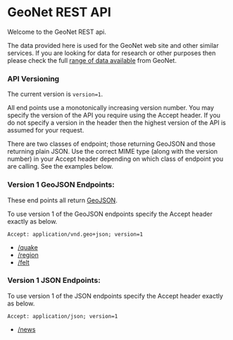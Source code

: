 
# GeoNet REST API

Welcome to the GeoNet REST api.

The data provided here is used for the GeoNet web site and other similar services.  If you are looking for data for research or other purposes then please check the full [range of data available](http://info.geonet.org.nz/x/DYAO) from GeoNet.  


### API Versioning

The current version is `version=1`.

All end points use a monotonically increasing version number.  You may specify the version of the API you require using the Accept header.  If you do not specify a version in the header then the highest version of the API is assumed for your request. 

There are two classes of endpoint; those returning GeoJSON and those returning plain JSON.  Use the correct MIME type (along with the version number) in your Accept header depending on which class of endpoint you are calling.  See the examples below.

### Version 1 GeoJSON Endpoints:

These end points all return [GeoJSON](http://geojson.org/).

To use version 1 of the GeoJSON endpoints specify the Accept header exactly as below. 

```
Accept: application/vnd.geo+json; version=1
```

* [/quake](endpoints/quakeV1.md)
* [/region](endpoints/regionV1.md)
* [/felt](endpoints/feltV1.md)


### Version 1 JSON Endpoints:

To use version 1 of the JSON endpoints specify the Accept header exactly as below. 

```
Accept: application/json; version=1
```

* [/news](endpoints/newsV1.md)

